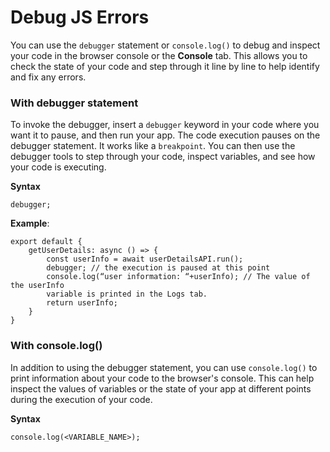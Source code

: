 # Debug JS Errors

You can use the `debugger` statement or `console.log()` to debug and inspect your code in the browser console or the **Console** tab. This allows you to check the state of your code and step through it line by line to help identify and fix any errors.

### With debugger statement

To invoke the debugger, insert a `debugger` keyword in your code where you want it to pause, and then run your app. The code execution pauses on the debugger statement. It works like a `breakpoint`. You can then use the debugger tools to step through your code, inspect variables, and see how your code is executing.

**Syntax**

```
debugger;
```

**Example**:

```
export default {
    getUserDetails: async () => {
        const userInfo = await userDetailsAPI.run();
        debugger; // the execution is paused at this point
        console.log(“user information: “+userInfo); // The value of the userInfo
        variable is printed in the Logs tab.
        return userInfo;
    }
}
```

### With console.log()

In addition to using the debugger statement, you can use `console.log()` to print information about your code to the browser's console. This can help inspect the values of variables or the state of your app at different points during the execution of your code.

**Syntax**

```
console.log(<VARIABLE_NAME>);
```

<VideoEmbed host="youtube" videoId="EYNPm9cJWGw" title="How To Debug JavaScript With Console.log" caption="How To Debug JavaScript With Console.log"/>

